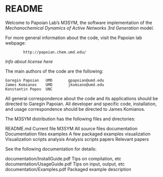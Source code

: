 # README #

Welcome to Papoian Lab’s M3SYM, the software implementation of the 
*Mechanochemical Dynamics of Active Networks 3rd Generation* model. 

For more general information about the code, visit the Papoian lab webpage:

		    http://papoian.chem.umd.edu/ 

*Info about license here*

The main authors of the code are the following:

	Garegin Papoian   UMD		gpapoian@umd.edu	
	James Komianos    UMD		jkomiano@umd.edu
	Konstantin Popov  UNC	 	

All general correspondence about the code and its applications should 
be directed to Garegin Papoian. All developer and  specific code, 
installation, and usage correspondence should be directed to James Komianos.

The M3SYM distribution has the following files and directories:

README.md				Current file
M3SYM					All source files
documentation				Documentation files
examples				A few packaged examples
visualization				Visualization scripts
analysis				Analysis scripts
papers					Relevant papers 

See the following documentation for details:

documentation/InstallGuide.pdf		Tips on compilation, etc
documentation/UsageGuide.pdf		Tips on input, output, etc
documentation/Examples.pdf		Packaged example description

